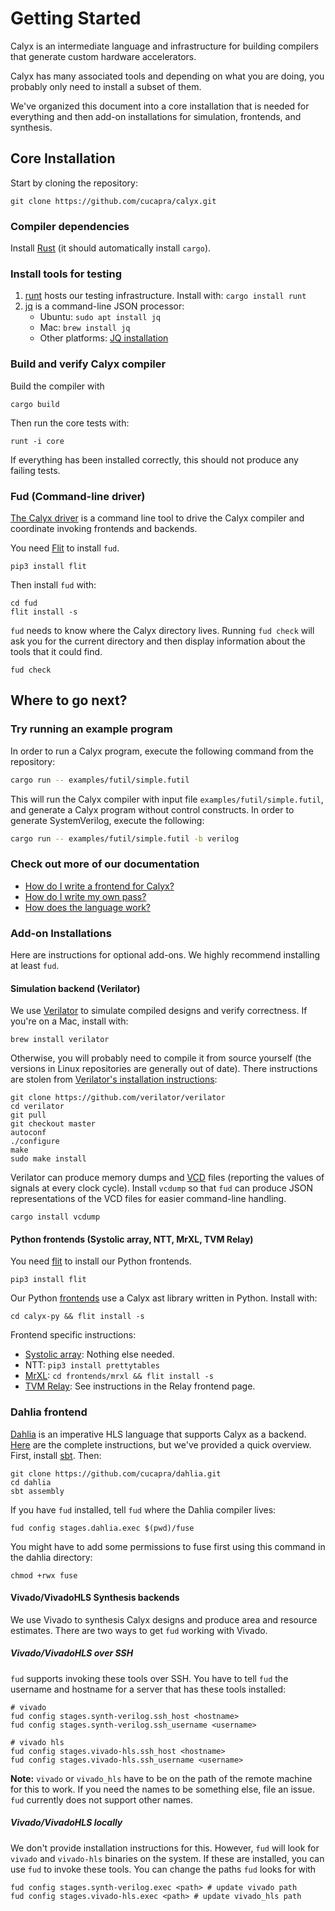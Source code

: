 # Getting Started

Calyx is an intermediate language and infrastructure for building compilers
that generate custom hardware accelerators.

Calyx has many associated tools and depending on what you are doing, you
probably only need to install a subset of them.

We've organized this document into a core installation that is needed for everything
and then add-on installations for simulation, frontends, and synthesis.

## Core Installation

Start by cloning the repository:
```
git clone https://github.com/cucapra/calyx.git
```

### Compiler dependencies
Install [Rust][rust] (it should automatically install `cargo`).

### Install tools for testing
  1. [runt][] hosts our testing infrastructure. Install with:
  `cargo install runt`
  2. [jq][] is a command-line JSON processor:
     * Ubuntu: `sudo apt install jq`
     * Mac: `brew install jq`
     * Other platforms: [JQ installation][jq-install]

### Build and verify Calyx compiler
Build the compiler with
```
cargo build
```
Then run the core tests with:
```
runt -i core
```

If everything has been installed correctly, this should not produce any failing
tests.

### Fud (Command-line driver)
[The Calyx driver](./tools/fud.md) is a command line tool to drive the Calyx
compiler and coordinate invoking frontends and backends.

You need [Flit][flit] to install `fud`.
```
pip3 install flit
```

Then install `fud` with:
```
cd fud
flit install -s
```

`fud` needs to know where the Calyx directory lives. Running `fud check` will ask you
for the current directory and then display information about the tools that it could find.
```
fud check
```


## Where to go next?

### Try running an example program

In order to run a Calyx program, execute the following command from the repository:

```bash
cargo run -- examples/futil/simple.futil
```

This will run the Calyx compiler with input file `examples/futil/simple.futil`,
and generate a Calyx program without control constructs.
In order to generate SystemVerilog, execute the following:

```bash
cargo run -- examples/futil/simple.futil -b verilog
```

### Check out more of our documentation
 - [How do I write a frontend for Calyx?](./tutorial/frontend-tut.md)
 - [How do I write my own pass?](./compiler-docs.md)
 - [How does the language work?](./tutorial/language-tut.md)


### Add-on Installations
Here are instructions for optional add-ons. We highly recommend installing at least `fud`.

#### Simulation backend (Verilator)
We use [Verilator][verilator] to simulate compiled designs and verify correctness. If you're on a Mac,
install with:
```
brew install verilator
```

Otherwise, you will probably need to compile it from source yourself (the versions in Linux repositories are generally out of date).
There instructions are stolen from [Verilator's installation instructions][verilator-install]:
```
git clone https://github.com/verilator/verilator
cd verilator
git pull
git checkout master
autoconf
./configure
make
sudo make install
```

Verilator can produce memory dumps and [VCD][] files (reporting the values of signals at every clock cycle).
Install `vcdump` so that `fud` can produce JSON representations of the VCD files for easier command-line
handling.
```
cargo install vcdump
```

#### Python frontends (Systolic array, NTT, MrXL, TVM Relay)
You need [flit][] to install our Python frontends.
```
pip3 install flit
```

Our Python [frontends][frontends] use a Calyx ast library written in Python. Install with:
```
cd calyx-py && flit install -s
```

Frontend specific instructions:
 - [Systolic array](./frontends/systolic-array.md):
 Nothing else needed.
 - NTT: `pip3 install prettytables`
 - [MrXL](./frontends/mrxl.md): `cd frontends/mrxl && flit install -s`
 - [TVM Relay](./frontends/tvm-relay.md): See instructions in the Relay frontend page.

### Dahlia frontend
[Dahlia][dahlia] is an imperative HLS language that supports Calyx as a backend.
[Here][dahlia-install] are the complete instructions, but we've provided a quick overview.
First, install [sbt][].
Then:
```
git clone https://github.com/cucapra/dahlia.git
cd dahlia
sbt assembly
```

If you have `fud` installed, tell `fud` where the Dahlia compiler lives:
```
fud config stages.dahlia.exec $(pwd)/fuse
```

You might have to add some permissions to fuse first using this command in the dahlia directory:
```
chmod +rwx fuse
```

#### Vivado/VivadoHLS Synthesis backends
We use Vivado to synthesis Calyx designs and produce area and resource estimates.
There are two ways to get `fud` working with Vivado.

##### Vivado/VivadoHLS over SSH
`fud` supports invoking these tools over SSH. You have to tell `fud` the username and hostname
for a server that has these tools installed:
```
# vivado
fud config stages.synth-verilog.ssh_host <hostname>
fud config stages.synth-verilog.ssh_username <username>

# vivado hls
fud config stages.vivado-hls.ssh_host <hostname>
fud config stages.vivado-hls.ssh_username <username>
```

**Note:** `vivado` or `vivado_hls` have to be on the path of the remote machine for this
to work. If you need the names to be something else, file an issue. `fud` currently does
not support other names.

##### Vivado/VivadoHLS locally
We don't provide installation instructions for this. However, `fud` will look for
`vivado` and `vivado-hls` binaries on the system. If these are installed, you can
use `fud` to invoke these tools. You can change the paths `fud` looks for with
```
fud config stages.synth-verilog.exec <path> # update vivado path
fud config stages.vivado-hls.exec <path> # update vivado_hls path
```

[rust]: https://doc.rust-lang.org/cargo/getting-started/installation.html
[runt]: https://github.com/rachitnigam/runt
[vcdump]: https://github.com/sgpthomas/vcdump
[verilator]: https://www.veripool.org/wiki/verilator
[verilator-install]: https://www.veripool.org/projects/verilator/wiki/Installing
[jq]: https://stedolan.github.io/jq/
[jq-install]: https://stedolan.github.io/jq/
[frontends]: ./frontends/index.md
[calyx-py]: ./calyx-py.md
[flit]: https://flit.readthedocs.io/en/latest/
[vcd]: https://en.wikipedia.org/wiki/Value_change_dump
[dahlia]: https://github.com/cucapra/dahlia
[dahlia-install]: https://github.com/cucapra/dahlia#set-it-up
[sbt]: https://www.scala-sbt.org/download.html
